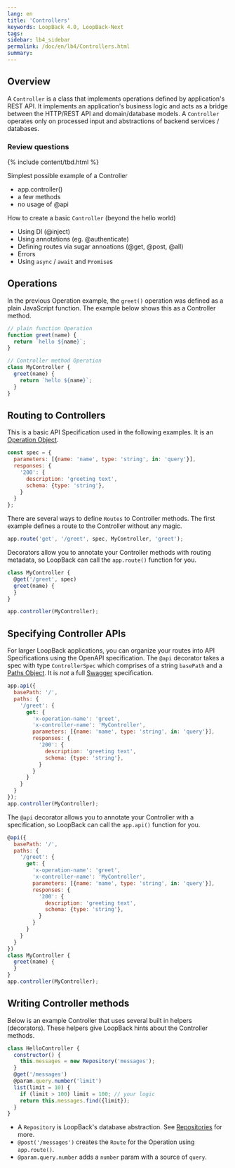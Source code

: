```yaml
---
lang: en
title: 'Controllers'
keywords: LoopBack 4.0, LoopBack-Next
tags:
sidebar: lb4_sidebar
permalink: /doc/en/lb4/Controllers.html
summary:
---
```


## Overview

A `Controller` is a class that implements operations defined by application's REST API. It implements an application's business logic and acts as a bridge between the HTTP/REST API and domain/database models.
A `Controller` operates only on processed input and abstractions of backend services / databases.

### Review questions

{% include content/tbd.html %}

Simplest possible example of a Controller
- app.controller()
- a few methods
- no usage of @api

How to create a basic `Controller` (beyond the hello world)
- Using DI (@inject)
- Using annotations (eg. @authenticate)
- Defining routes via sugar annoations (@get, @post, @all)
- Errors
- Using `async` / `await` and `Promise`s

## Operations

In the previous Operation example, the `greet()` operation was defined as a plain JavaScript function. The example below shows this as a Controller method.

```js
// plain function Operation
function greet(name) {
  return `hello ${name}`;
}

// Controller method Operation
class MyController {
  greet(name) {
    return `hello ${name}`;
  }
}
```

## Routing to Controllers

This is a basic API Specification used in the following examples. It is an [Operation Object](https://github.com/OAI/OpenAPI-Specification/blob/0e51e2a1b2d668f434e44e5818a0cdad1be090b4/versions/2.0.md#operation-object).

```js
const spec = {
  parameters: [{name: 'name', type: 'string', in: 'query'}],
  responses: {
    '200': {
      description: 'greeting text',
      schema: {type: 'string'},
    }
  }
};
```

There are several ways to define `Routes` to Controller methods. The first example defines a route to the Controller without any magic.

```js
app.route('get', '/greet', spec, MyController, 'greet');
```

Decorators allow you to annotate your Controller methods with routing metadata, so LoopBack can call the `app.route()` function for you.

```js
class MyController {
  @get('/greet', spec)
  greet(name) {
  }
}

app.controller(MyController);
```

## Specifying Controller APIs

For larger LoopBack applications, you can organize your routes into API Specifications using the OpenAPI specification. The `@api` decorator takes a spec with type `ControllerSpec` which comprises of a string `basePath` and a [Paths Object](https://github.com/OAI/OpenAPI-Specification/blob/0e51e2a1b2d668f434e44e5818a0cdad1be090b4/versions/2.0.md#paths-object). It is _not_ a full [Swagger](https://github.com/OAI/OpenAPI-Specification/blob/0e51e2a1b2d668f434e44e5818a0cdad1be090b4/versions/2.0.md#swagger-object) specification.

```js
app.api({
  basePath: '/',
  paths: {
    '/greet': {
      get: {
        'x-operation-name': 'greet',
        'x-controller-name': 'MyController',
        parameters: [{name: 'name', type: 'string', in: 'query'}],
        responses: {
          '200': {
            description: 'greeting text',
            schema: {type: 'string'},
          }
        }
      }
    }
  }
});
app.controller(MyController);
```

The `@api` decorator allows you to annotate your Controller with a specification, so LoopBack can call the `app.api()` function for you.

```js
@api({
  basePath: '/',
  paths: {
    '/greet': {
      get: {
        'x-operation-name': 'greet',
        'x-controller-name': 'MyController',
        parameters: [{name: 'name', type: 'string', in: 'query'}],
        responses: {
          '200': {
            description: 'greeting text',
            schema: {type: 'string'},
          }
        }
      }
    }
  }
})
class MyController {
  greet(name) {
  }
}
app.controller(MyController);
```

## Writing Controller methods

Below is an example Controller that uses several built in helpers (decorators). These helpers give LoopBack hints about the Controller methods.

```js
class HelloController {
  constructor() {
    this.messages = new Repository('messages');
  }
  @get('/messages')
  @param.query.number('limit')
  list(limit = 10) {
    if (limit > 100) limit = 100; // your logic
    return this.messages.find({limit});
  }
}
```

- A `Repository` is LoopBack's database abstraction. See [Repositories](Repositories.html) for more.
- `@post('/messages')` creates the `Route` for the Operation using `app.route()`.
- `@param.query.number` adds a `number` param with a source of `query`.
